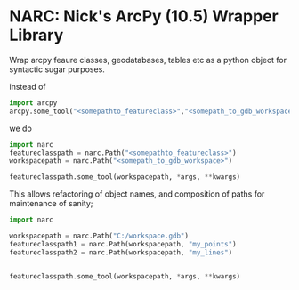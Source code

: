 # NARC: Nick's ArcPy (10.5) Wrapper Library

Wrap arcpy feaure classes, geodatabases, tables etc as a python object for syntactic sugar purposes.

instead of 
~~~python
import arcpy
arcpy.some_tool("<somepathto_featureclass>","<somepath_to_gdb_workspace>", *args, **kwargs)
~~~

we do
~~~python
import narc
featureclasspath = narc.Path("<somepathto_featureclass>")
workspacepath = narc.Path("<somepath_to_gdb_workspace>")

featureclasspath.some_tool(workspacepath, *args, **kwargs)
~~~

This allows refactoring of object names, and composition of paths for maintenance of sanity;
~~~python
import narc

workspacepath = narc.Path("C:/workspace.gdb")
featureclasspath1 = narc.Path(workspacepath, "my_points")
featureclasspath2 = narc.Path(workspacepath, "my_lines")


featureclasspath.some_tool(workspacepath, *args, **kwargs)
~~~